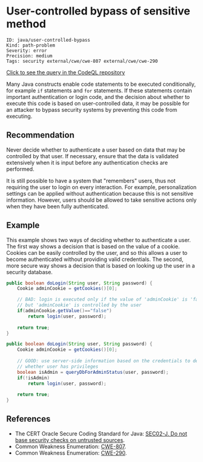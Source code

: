 # User-controlled bypass of sensitive method

```
ID: java/user-controlled-bypass
Kind: path-problem
Severity: error
Precision: medium
Tags: security external/cwe/cwe-807 external/cwe/cwe-290

```
[Click to see the query in the CodeQL repository](https://github.com/github/codeql/tree/main/java/ql/src/Security/CWE/CWE-807/ConditionalBypass.ql)

Many Java constructs enable code statements to be executed conditionally, for example `if` statements and `for` statements. If these statements contain important authentication or login code, and the decision about whether to execute this code is based on user-controlled data, it may be possible for an attacker to bypass security systems by preventing this code from executing.


## Recommendation
Never decide whether to authenticate a user based on data that may be controlled by that user. If necessary, ensure that the data is validated extensively when it is input before any authentication checks are performed.

It is still possible to have a system that "remembers" users, thus not requiring the user to login on every interaction. For example, personalization settings can be applied without authentication because this is not sensitive information. However, users should be allowed to take sensitive actions only when they have been fully authenticated.


## Example
This example shows two ways of deciding whether to authenticate a user. The first way shows a decision that is based on the value of a cookie. Cookies can be easily controlled by the user, and so this allows a user to become authenticated without providing valid credentials. The second, more secure way shows a decision that is based on looking up the user in a security database.


```java
public boolean doLogin(String user, String password) {
	Cookie adminCookie = getCookies()[0];

	// BAD: login is executed only if the value of 'adminCookie' is 'false', 
	// but 'adminCookie' is controlled by the user
	if(adminCookie.getValue()=="false")
		return login(user, password);
	
	return true;
}

public boolean doLogin(String user, String password) {
	Cookie adminCookie = getCookies()[0];
	
	// GOOD: use server-side information based on the credentials to decide
	// whether user has privileges
	boolean isAdmin = queryDbForAdminStatus(user, password);
	if(!isAdmin)
		return login(user, password);
	
	return true;
}
```

## References
* The CERT Oracle Secure Coding Standard for Java: [SEC02-J. Do not base security checks on untrusted sources](https://www.securecoding.cert.org/confluence/display/java/SEC02-J.+Do+not+base+security+checks+on+untrusted+sources).
* Common Weakness Enumeration: [CWE-807](https://cwe.mitre.org/data/definitions/807.html).
* Common Weakness Enumeration: [CWE-290](https://cwe.mitre.org/data/definitions/290.html).